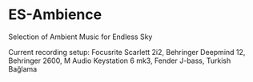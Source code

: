 # ES-Ambience
Selection of Ambient Music for Endless Sky

Current recording setup:
  Focusrite Scarlett 2i2,
  Behringer Deepmind 12,
  Behringer 2600,
  M Audio Keystation 6 mk3,
  Fender J-bass,
  Turkish Bağlama

